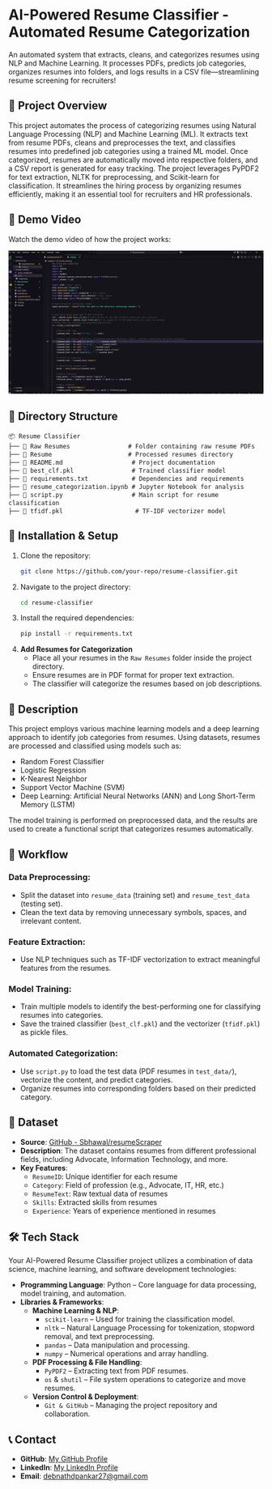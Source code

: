 # AI-Powered Resume Classifier - Automated Resume Categorization

An automated system that extracts, cleans, and categorizes resumes using NLP and Machine Learning. It processes PDFs, predicts job categories, organizes resumes into folders, and logs results in a CSV file—streamlining resume screening for recruiters!

## 📌 Project Overview
This project automates the process of categorizing resumes using Natural Language Processing (NLP) and Machine Learning (ML). It extracts text from resume PDFs, cleans and preprocesses the text, and classifies resumes into predefined job categories using a trained ML model. Once categorized, resumes are automatically moved into respective folders, and a CSV report is generated for easy tracking. The project leverages PyPDF2 for text extraction, NLTK for preprocessing, and Scikit-learn for classification. It streamlines the hiring process by organizing resumes efficiently, making it an essential tool for recruiters and HR professionals. 


## 🎥 Demo Video
Watch the demo video of how the project works:

[![Watch the video](s.png)](https://youtu.be/nDdps-DpMRo)


## 📂 Directory Structure

```
📦 Resume Classifier
├── 📂 Raw Resumes                # Folder containing raw resume PDFs
├── 📂 Resume                     # Processed resumes directory
├── 📜 README.md                   # Project documentation
├── 📜 best_clf.pkl                # Trained classifier model
├── 📜 requirements.txt            # Dependencies and requirements
├── 📜 resume_categorization.ipynb # Jupyter Notebook for analysis
├── 📜 script.py                   # Main script for resume classification
├── 📜 tfidf.pkl                    # TF-IDF vectorizer model
```

## 🚀 Installation & Setup
1. Clone the repository:
   ```sh
   git clone https://github.com/your-repo/resume-classifier.git
   ```
2. Navigate to the project directory:
   ```sh
   cd resume-classifier
   ```
3. Install the required dependencies:
   ```sh
   pip install -r requirements.txt
   ```
4. **Add Resumes for Categorization**
   - Place all your resumes in the `Raw Resumes` folder inside the project directory.
   - Ensure resumes are in PDF format for proper text extraction.
   - The classifier will categorize the resumes based on job descriptions.

## 📝 Description
This project employs various machine learning models and a deep learning approach to identify job categories from resumes. Using datasets, resumes are processed and classified using models such as:

- Random Forest Classifier
- Logistic Regression
- K-Nearest Neighbor
- Support Vector Machine (SVM)
- Deep Learning: Artificial Neural Networks (ANN) and Long Short-Term Memory (LSTM)

The model training is performed on preprocessed data, and the results are used to create a functional script that categorizes resumes automatically.

## 🔄 Workflow
### Data Preprocessing:
- Split the dataset into `resume_data` (training set) and `resume_test_data` (testing set).
- Clean the text data by removing unnecessary symbols, spaces, and irrelevant content.

### Feature Extraction:
- Use NLP techniques such as TF-IDF vectorization to extract meaningful features from the resumes.

### Model Training:
- Train multiple models to identify the best-performing one for classifying resumes into categories.
- Save the trained classifier (`best_clf.pkl`) and the vectorizer (`tfidf.pkl`) as pickle files.

### Automated Categorization:
- Use `script.py` to load the test data (PDF resumes in `test_data/`), vectorize the content, and predict categories.
- Organize resumes into corresponding folders based on their predicted category.

## 📂 Dataset
- **Source**: [GitHub - Sbhawal/resumeScraper](https://github.com/Sbhawal/resumeScraper)
- **Description**: The dataset contains resumes from different professional fields, including Advocate, Information Technology, and more.
- **Key Features**:
  - `ResumeID`: Unique identifier for each resume
  - `Category`: Field of profession (e.g., Advocate, IT, HR, etc.)
  - `ResumeText`: Raw textual data of resumes
  - `Skills`: Extracted skills from resumes
  - `Experience`: Years of experience mentioned in resumes

## 🛠️ Tech Stack
Your AI-Powered Resume Classifier project utilizes a combination of data science, machine learning, and software development technologies:

- **Programming Language**: Python – Core language for data processing, model training, and automation.
- **Libraries & Frameworks**:
  - **Machine Learning & NLP**:
    - `scikit-learn` – Used for training the classification model.
    - `nltk` – Natural Language Processing for tokenization, stopword removal, and text preprocessing.
    - `pandas` – Data manipulation and processing.
    - `numpy` – Numerical operations and array handling.
  - **PDF Processing & File Handling**:
    - `PyPDF2` – Extracting text from PDF resumes.
    - `os` & `shutil` – File system operations to categorize and move resumes.
  - **Version Control & Deployment**:
    - `Git & GitHub` – Managing the project repository and collaboration.

## 📞 Contact
- **GitHub**: [My GitHub Profile](https://github.com/Codewtithdips)
- **LinkedIn**: [My LinkedIn Profile](https://www.linkedin.com/in/dipankardebnath-/)
- **Email**: debnathdpankar27@gmail.com

